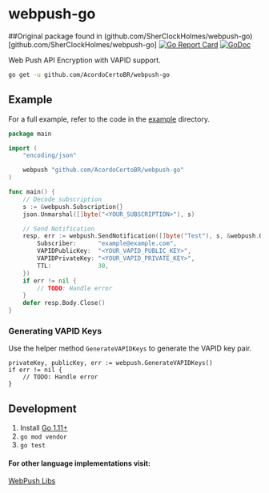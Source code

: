 # webpush-go
##Original package found in (github.com/SherClockHolmes/webpush-go)[github.com/SherClockHolmes/webpush-go]
[![Go Report Card](https://goreportcard.com/badge/github.com/SherClockHolmes/webpush-go)](https://goreportcard.com/report/github.com/SherClockHolmes/webpush-go)
[![GoDoc](https://godoc.org/github.com/SherClockHolmes/webpush-go?status.svg)](https://godoc.org/github.com/SherClockHolmes/webpush-go)

Web Push API Encryption with VAPID support.

```bash
go get -u github.com/AcordoCertoBR/webpush-go
```

## Example

For a full example, refer to the code in the [example](example/) directory.

```go
package main

import (
	"encoding/json"

	webpush "github.com/AcordoCertoBR/webpush-go"
)

func main() {
	// Decode subscription
	s := &webpush.Subscription{}
	json.Unmarshal([]byte("<YOUR_SUBSCRIPTION>"), s)

	// Send Notification
	resp, err := webpush.SendNotification([]byte("Test"), s, &webpush.Options{
		Subscriber:      "example@example.com",
		VAPIDPublicKey:  "<YOUR_VAPID_PUBLIC_KEY>",
		VAPIDPrivateKey: "<YOUR_VAPID_PRIVATE_KEY>",
		TTL:             30,
	})
	if err != nil {
		// TODO: Handle error
	}
	defer resp.Body.Close()
}
```

### Generating VAPID Keys

Use the helper method `GenerateVAPIDKeys` to generate the VAPID key pair.

```golang
privateKey, publicKey, err := webpush.GenerateVAPIDKeys()
if err != nil {
	// TODO: Handle error
}
```

## Development

1. Install [Go 1.11+](https://golang.org/)
2. `go mod vendor`
3. `go test`

#### For other language implementations visit:

[WebPush Libs](https://github.com/web-push-libs)
